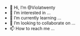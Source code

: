 - 👋 Hi, I’m @Violatwenty
- 👀 I’m interested in ...
- 🌱 I’m currently learning ...
- 💞️ I’m looking to collaborate on ...
- 📫 How to reach me ...

<!---
Violatwenty/Violatwenty is a ✨ special ✨ repository because its `README.md` (this file) appears on your GitHub profile.
You can click the Preview link to take a look at your changes.
--->
